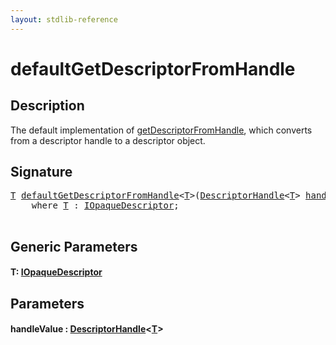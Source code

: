 ```yaml
---
layout: stdlib-reference
---
```


# defaultGetDescriptorFromHandle

## Description

The default implementation of <span class='code'><a href="getdescriptorfromhandle-3dh.md">getDescriptorFromHandle</a></span>, which converts from a descriptor handle
to a descriptor object.




## Signature 

<pre>
<a href="defaultgetdescriptorfromhandle-7ako.md#typeparam-T" class="code_type">T</a> <a href="defaultgetdescriptorfromhandle-7ako.md">defaultGetDescriptorFromHandle</a>&lt;<a href="defaultgetdescriptorfromhandle-7ako.md#typeparam-T" class="code_type">T</a>&gt;(<a href="../types/descriptorhandle-0a/index.md" class="code_type">DescriptorHandle</a>&lt;<a href="defaultgetdescriptorfromhandle-7ako.md#typeparam-T" class="code_type">T</a>&gt; <a href="defaultgetdescriptorfromhandle-7ako.md#decl-handleValue" class="code_param">handleValue</a>)
    <span class='code_keyword'>where</span> <a href="defaultgetdescriptorfromhandle-7ako.md#typeparam-T" class="code_type">T</a> : <a href="../interfaces/iopaquedescriptor-017/index.md" class="code_type">IOpaqueDescriptor</a>;

</pre>

## Generic Parameters

####  <a id="typeparam-T"></a>T: [IOpaqueDescriptor](../interfaces/iopaquedescriptor-017/index.md)

## Parameters

####  <a id="decl-handleValue"></a>handleValue  : [DescriptorHandle](../types/descriptorhandle-0a/index.md)\<[T](../types/descriptorhandle-0a/index.md#typeparam-T)\>


<script>
// Fix .md links to .html when on ReadTheDocs
if (window.location.hostname.includes('readthedocs') || 
    window.location.hostname.includes('rtfd.io')) {
  document.addEventListener('DOMContentLoaded', function() {
    const links = document.querySelectorAll('a');
    links.forEach(link => {
      const href = link.getAttribute('href');
      if (href && href.includes('.md')) {
        // This regex will handle .md links with or without fragment identifiers or query parameters
        link.href = link.href.replace(/(.+)\.md(#[^?]*)?(\?.*)?$/, '$1.html$2$3');
      }
    });
  });
}
</script>
